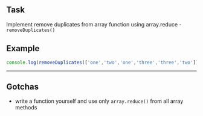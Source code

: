 ## Task

Implement remove duplicates from array function using array.reduce - `removeDuplicates()`

## Example

```js
console.log(removeDuplicates(['one','two','one','three','three','two'])) // ['one','two','three']
```

---

## Gotchas

- write a function yourself and use only `array.reduce()` from all array methods

